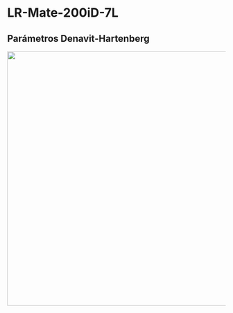 # LR-Mate-200iD-7L


## Parámetros Denavit-Hartenberg 

<img src="/Images/ParámetrosDH.PNG" width="761" height="585">
